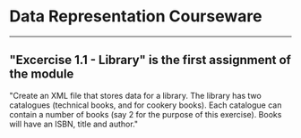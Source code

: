 # Data Representation Courseware

---

## "Excercise 1.1 - Library" is the first assignment of the module
"Create an XML file that stores data for a library. 
The library has two catalogues (technical books, and for cookery books).
Each catalogue can contain a number of books (say 2 for the purpose of this exercise). 
Books will have an ISBN, title and author."
